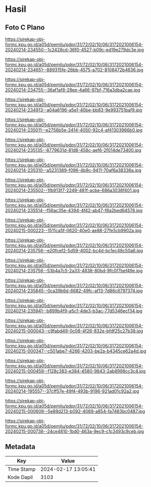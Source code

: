 # Hasil

## Foto C Plano

https://sirekap-obj-formc.kpu.go.id/a05d/pemilu/pdpr/31/72/02/10/06/3172021006154-20240214-234550--1c2428cd-36f0-4527-b09c-ed19e279dc3e.jpg

https://sirekap-obj-formc.kpu.go.id/a05d/pemilu/pdpr/31/72/02/10/06/3172021006154-20240214-234651--889315fe-26bb-4575-a702-8108472b4636.jpg

https://sirekap-obj-formc.kpu.go.id/a05d/pemilu/pdpr/31/72/02/10/06/3172021006154-20240214-234755--36af1af8-28ee-4a66-97bf-716a3dba2cae.jpg

https://sirekap-obj-formc.kpu.go.id/a05d/pemilu/pdpr/31/72/02/10/06/3172021006154-20240214-234913--a04a6196-a5e1-40be-bb83-9e993751baf9.jpg

https://sirekap-obj-formc.kpu.go.id/a05d/pemilu/pdpr/31/72/02/10/06/3172021006154-20240214-235011--e2756b5e-2414-4050-92c4-af41303966b0.jpg

https://sirekap-obj-formc.kpu.go.id/a05d/pemilu/pdpr/31/72/02/10/06/3172021006154-20240214-235135--8779631d-81d8-458c-aef6-2f014de73400.jpg

https://sirekap-obj-formc.kpu.go.id/a05d/pemilu/pdpr/31/72/02/10/06/3172021006154-20240214-235310--a5231389-f096-4b9c-9411-70af6a38336a.jpg

https://sirekap-obj-formc.kpu.go.id/a05d/pemilu/pdpr/31/72/02/10/06/3172021006154-20240214-235502--1fb913f7-2249-481f-acbe-686a3038f401.jpg

https://sirekap-obj-formc.kpu.go.id/a05d/pemilu/pdpr/31/72/02/10/06/3172021006154-20240214-235514--f56ac35e-4394-4f42-ab47-f8a2bed64578.jpg

https://sirekap-obj-formc.kpu.go.id/a05d/pemilu/pdpr/31/72/02/10/06/3172021006154-20240215-000223--1511ca5f-0620-40e0-ae88-27fe5cb9902a.jpg

https://sirekap-obj-formc.kpu.go.id/a05d/pemilu/pdpr/31/72/02/10/06/3172021006154-20240214-235756--e20fcef2-5d59-4002-bc4d-bc1ec48c50a6.jpg

https://sirekap-obj-formc.kpu.go.id/a05d/pemilu/pdpr/31/72/02/10/06/3172021006154-20240214-235756--53b4a7c5-2a33-4838-80bd-9fc0f7bef49e.jpg

https://sirekap-obj-formc.kpu.go.id/a05d/pemilu/pdpr/31/72/02/10/06/3172021006154-20240214-235845--0ca39b6d-6682-49fc-af13-7d86c6797374.jpg

https://sirekap-obj-formc.kpu.go.id/a05d/pemilu/pdpr/31/72/02/10/06/3172021006154-20240214-235941--b899b4f9-a5c1-4de3-b3ac-77d5346ecf34.jpg

https://sirekap-obj-formc.kpu.go.id/a05d/pemilu/pdpr/31/72/02/10/06/3172021006154-20240215-000043--c9fabd49-0c08-4f26-832e-bfdf25c27b38.jpg

https://sirekap-obj-formc.kpu.go.id/a05d/pemilu/pdpr/31/72/02/10/06/3172021006154-20240215-000347--c501abe7-4266-4203-be2a-b4345ce62a4d.jpg

https://sirekap-obj-formc.kpu.go.id/a05d/pemilu/pdpr/31/72/02/10/06/3172021006154-20240215-000459--f128c383-e384-4580-9843-2ab8998cc3c4.jpg

https://sirekap-obj-formc.kpu.go.id/a05d/pemilu/pdpr/31/72/02/10/06/3172021006154-20240214-195557--37cff57e-49f4-493b-9196-921ad01c92a2.jpg

https://sirekap-obj-formc.kpu.go.id/a05d/pemilu/pdpr/31/72/02/10/06/3172021006154-20240215-000609--5e89d213-b092-4069-a854-fa7483bc0487.jpg

https://sirekap-obj-formc.kpu.go.id/a05d/pemilu/pdpr/31/72/02/10/06/3172021006154-20240215-000738--24ce4810-1bd0-463a-9ec9-c1c3493c9ceb.jpg


## Metadata

| Key        | Value               |
| ---------- | ------------------- |
| Time Stamp | 2024-02-17 13:05:41 |
| Kode Dapil | 3103                |



